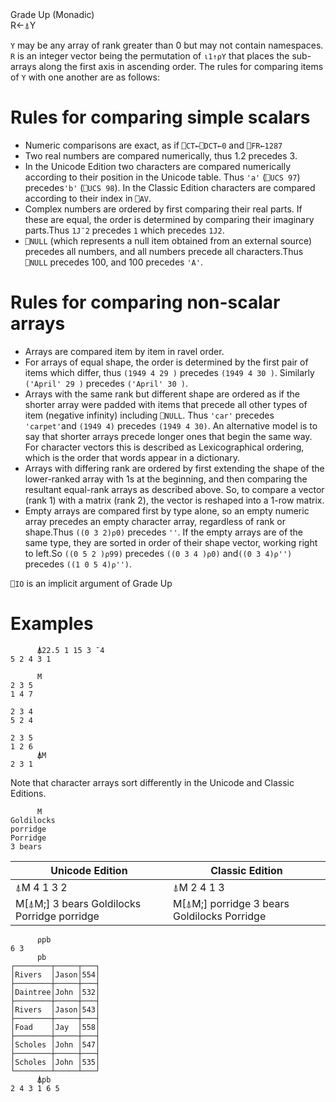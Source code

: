 <div class="heading">
  <div class="name">Grade Up (Monadic)</div>
  <div class="command">R←⍋Y</div>
</div>

`Y` may be any array of rank greater than 0 but may not contain namespaces.  `R` is an integer vector being the permutation of `⍳1↑⍴Y` that places the sub-arrays along the first axis in ascending order. The rules for comparing items of `Y` with one another are as follows:

# Rules for comparing simple scalars

- Numeric comparisons are  exact, as if `⎕CT←⎕DCT←0` and `⎕FR←1287`
- Two real numbers are compared numerically, thus 1.2 precedes 3.
- In the  Unicode Edition two characters are compared numerically according to their position in the Unicode table. Thus `'a'` (`⎕UCS 97`) precedes`'b'` (`⎕UCS 98`). In the Classic Edition characters are compared according to their index in `⎕AV`.
- Complex numbers are ordered by first comparing their real parts. If these are equal, the order is determined by comparing their imaginary parts.Thus `1J¯2` precedes `1` which precedes `1J2`.
- `⎕NULL` (which represents a null item obtained from an external source) precedes all numbers, and all numbers precede all characters.Thus `⎕NULL` precedes 100, and 100 precedes `'A'`. 
# Rules for comparing non-scalar arrays

- Arrays are compared item by item in ravel order.
- For arrays of equal  shape, the order is determined by the first pair of items which differ, thus `(1949 4 29 )` precedes `(1949 4 30 )`. Similarly `('April' 29 )` precedes `('April' 30 )`.
- Arrays with the same rank but different shape are ordered as if the shorter array were padded with items that precede all other types of item (negative infinity) including `⎕NULL`. Thus `'car'` precedes `'carpet'`and `(1949 4)` precedes `(1949 4 30)`. An alternative model is to say that shorter arrays precede longer ones that begin the same way. For character vectors this is described as Lexicographical ordering, which is the order that words appear in a dictionary.
- Arrays with differing rank are ordered by first extending the shape of the lower-ranked array with 1s at the beginning, and then comparing the resultant equal-rank arrays as described above. So, to compare a vector (rank 1) with a matrix (rank 2), the vector is reshaped into a 1-row matrix.
- Empty arrays are compared first by type alone, so an empty numeric array precedes an empty character array, regardless of rank or shape.Thus `((0 3 2)⍴0)` precedes `''`. If the empty arrays are of the same type, they are sorted in order of their shape vector, working right to left.So `((0 5 2 )⍴99)` precedes `((0 3 4 )⍴0)`  and`((0 3 4)⍴'')` precedes `((1 0 5 4)⍴'')`.

`⎕IO` is an implicit argument of Grade Up

# Examples
```apl
      ⍋22.5 1 15 3 ¯4
5 2 4 3 1

```
```apl
      M
2 3 5
1 4 7
     
2 3 4
5 2 4
     
2 3 5
1 2 6
      ⍋M
2 3 1

```

Note that character arrays sort differently in the Unicode and Classic Editions.
```apl
      M
Goldilocks
porridge   
Porridge   
3 bears   
```

| Unicode Edition | Classic Edition |
| --- | --- |
| ⍋M 4 1 3 2 | ⍋M 2 4 1 3 |
| M[⍋M;] 3 bears Goldilocks Porridge porridge | M[⍋M;] porridge 3 bears Goldilocks Porridge |
```apl
      ⍴pb
6 3
      pb
┌────────┬─────┬───┐
│Rivers  │Jason│554│
├────────┼─────┼───┤
│Daintree│John │532│
├────────┼─────┼───┤
│Rivers  │Jason│543│
├────────┼─────┼───┤
│Foad    │Jay  │558│
├────────┼─────┼───┤
│Scholes │John │547│
├────────┼─────┼───┤
│Scholes │John │535│
└────────┴─────┴───┘
      ⍋pb
2 4 3 1 6 5

```
